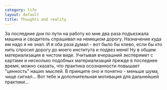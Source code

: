 ```yaml
--- 
category: life
layout: default
title: Thoughts and reality
---
```

За последние дни по пути на работу ко мне два раза подъезжала машина и сводитель спрашивал на немецком дорогу. Назначение куда им надо я не знал. И я оба раза думал - вот было бы клево, если бы кто нить спросил дорогу до моего института и подвез меня! Ну в общем материализация в чистом виде. Учитывая вчерашний эксперимет с картами и несколько подобных материализаций прежде в последнее время, можно сказать, что практика осознанности повышает "ценность" наших мыслей. В принципе оно и понятно - меньше шума, чище сигнал... Вот тебе и дополнительная мотивация для дальнейшей практики...
